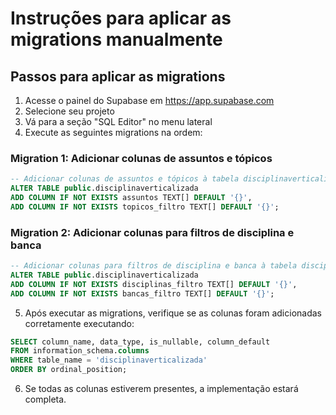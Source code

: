 # Instruções para aplicar as migrations manualmente

## Passos para aplicar as migrations

1. Acesse o painel do Supabase em https://app.supabase.com
2. Selecione seu projeto
3. Vá para a seção "SQL Editor" no menu lateral
4. Execute as seguintes migrations na ordem:

### Migration 1: Adicionar colunas de assuntos e tópicos
```sql
-- Adicionar colunas de assuntos e tópicos à tabela disciplinaverticalizada
ALTER TABLE public.disciplinaverticalizada
ADD COLUMN IF NOT EXISTS assuntos TEXT[] DEFAULT '{}',
ADD COLUMN IF NOT EXISTS topicos_filtro TEXT[] DEFAULT '{}';
```

### Migration 2: Adicionar colunas para filtros de disciplina e banca
```sql
-- Adicionar colunas para filtros de disciplina e banca à tabela disciplinaverticalizada
ALTER TABLE public.disciplinaverticalizada
ADD COLUMN IF NOT EXISTS disciplinas_filtro TEXT[] DEFAULT '{}',
ADD COLUMN IF NOT EXISTS bancas_filtro TEXT[] DEFAULT '{}';
```

5. Após executar as migrations, verifique se as colunas foram adicionadas corretamente executando:
```sql
SELECT column_name, data_type, is_nullable, column_default
FROM information_schema.columns
WHERE table_name = 'disciplinaverticalizada'
ORDER BY ordinal_position;
```

6. Se todas as colunas estiverem presentes, a implementação estará completa.